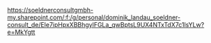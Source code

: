 https://soeldnerconsultgmbh-my.sharepoint.com/:f:/g/personal/dominik_landau_soeldner-consult_de/Ele7ipHpxXBBhgylFGLa_qwBptsL9UX4NTxTdX7c1lsYLw?e=MkYgtt
